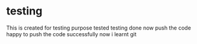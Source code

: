 # testing
This is created for testing purpose 
tested
testing done now push the code
happy to push the code successfully
now i learnt git